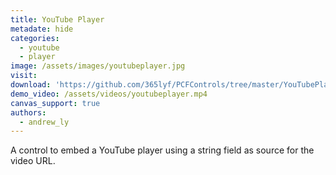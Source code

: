 ```yaml
---
title: YouTube Player
metadate: hide
categories:
  - youtube
  - player
image: /assets/images/youtubeplayer.jpg
visit:
download: 'https://github.com/365lyf/PCFControls/tree/master/YouTubePlayer'
demo_video: /assets/videos/youtubeplayer.mp4
canvas_support: true
authors:
  - andrew_ly
---
```


A control to embed a YouTube player using a string field as source for the video URL.